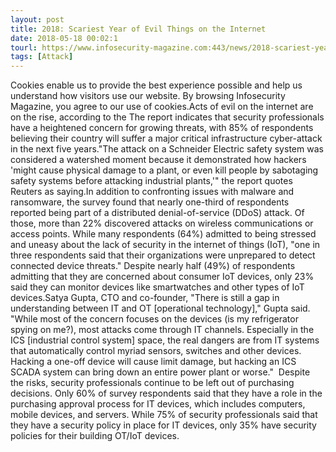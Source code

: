 ```yaml
---
layout: post
title: 2018: Scariest Year of Evil Things on the Internet
date: 2018-05-18 00:02:1
tourl: https://www.infosecurity-magazine.com:443/news/2018-scariest-year-of-evil-things/
tags: [Attack]
---
```

Cookies enable us to provide the best experience possible and help us understand how visitors use our website. By browsing Infosecurity Magazine, you agree to our use of cookies.Acts of evil on the internet are on the rise, according to the The report indicates that security professionals have a heightened concern for growing threats, with 85% of respondents believing their country will suffer a major critical infrastructure cyber-attack in the next five years."The attack on a Schneider Electric safety system was considered a watershed moment because it demonstrated how hackers 'might cause physical damage to a plant, or even kill people by sabotaging safety systems before attacking industrial plants,'" the report quotes Reuters as saying.In addition to confronting issues with malware and ransomware, the survey found that nearly one-third of respondents reported being part of a distributed denial-of-service (DDoS) attack. Of those, more than 22% discovered attacks on wireless communications or access points. While many respondents (64%) admitted to being stressed and uneasy about the lack of security in the internet of things (IoT), "one in three respondents said that their organizations were unprepared to detect connected device threats." Despite nearly half (49%) of respondents admitting that they are concerned about consumer IoT devices, only 23% said they can monitor devices like smartwatches and other types of IoT devices.Satya Gupta, CTO and co-founder, "There is still a gap in understanding between IT and OT [operational technology]," Gupta said. "While most of the concern focuses on the devices (is my refrigerator spying on me?), most attacks come through IT channels. Especially in the ICS [industrial control system] space, the real dangers are from IT systems that automatically control myriad sensors, switches and other devices. Hacking a one-off device will cause limit damage, but hacking an ICS SCADA system can bring down an entire power plant or worse."  Despite the risks, security professionals continue to be left out of purchasing decisions. Only 60% of survey respondents said that they have a role in the purchasing approval process for IT devices, which includes computers, mobile devices, and servers. While 75% of security professionals said that they have a security policy in place for IT devices, only 35% have security policies for their building OT/IoT devices.